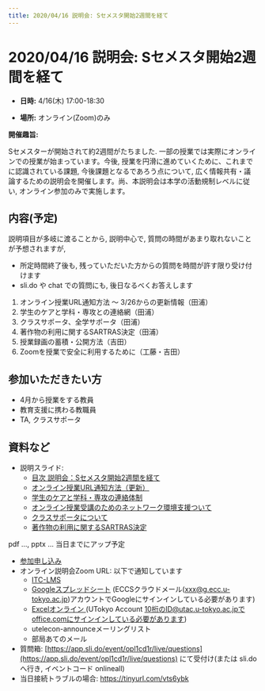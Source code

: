 ```yaml
---
title: 2020/04/16 説明会: Sセメスタ開始2週間を経て
---
```


# 2020/04/16  説明会: Sセメスタ開始2週間を経て

* **日時:** 4/16(木) 17:00-18:30 

* **場所:** オンライン(Zoom)のみ

**開催趣旨:**

Sセメスターが開始されて約2週間がたちました. 一部の授業では実際にオンラインでの授業が始まっています。今後, 授業を円滑に進めていくために、これまでに認識されている課題, 今後課題となるであろう点について, 広く情報共有・議論するための説明会を開催します。尚、本説明会は本学の活動規制レベルに従い, オンライン参加のみで実施します。

## 内容(予定)

説明項目が多岐に渡ることから, 説明中心で, 質問の時間があまり取れないことが予想されますが,
  * 所定時間終了後も, 残っていただいた方からの質問を時間が許す限り受け付けます
  * sli.do や chat での質問にも, 後日なるべくお答えします

1. オンライン授業URL通知方法 ～ 3/26からの更新情報（田浦） 
1. 学生のケアと学科・専攻との連絡網（田浦）
1. クラスサポータ、全学サポータ（田浦）
1. 著作物の利用に関するSARTRAS決定（田浦）
1. 授業録画の蓄積・公開方法（吉田）
1. Zoomを授業で安全に利用するために（工藤・吉田）

## 参加いただきたい方
* 4月から授業をする教員
* 教育支援に携わる教職員
* TA, クラスサポータ

## 資料など

* 説明スライド:
  * [目次 説明会：Sセメスタ開始2週間を経て](00-index.pdf)
  * [オンライン授業URL通知方法（更新）](01-URL-notification.pdf)
  * [学生のケアと学科・専攻の連絡体制](02-care.pdf)
  * [オンライン授業受講のためのネットワーク環境支援ついて](03-net.pdf)
  * [クラスサポータについて](04-supporters.pdf)
  * [著作物の利用に関するSARTRAS決定](05-SARTRAS.pptx)
  

pdf ..., pptx ... 当日までにアップ予定
* <a href="https://forms.gle/hrGjsSXJSYXhChQd8">参加申し込み</a>
* オンライン説明会Zoom URL: 以下で通知しています
  * <a href="https://itc-lms.ecc.u-tokyo.ac.jp/lms/course/syllabus?idnumber=20197J919010V02" target="_blank">ITC-LMS</a>
  * <a href="https://docs.google.com/spreadsheets/d/1GCohoPpwhIpxYIZuO6ZGwjwAjGFVpaiVa4TKYN4VoPk/edit?usp=sharing" target="_blank">Googleスプレッドシート</a> (ECCSクラウドメール(xxx@g.ecc.u-tokyo.ac.jp)アカウントでGoogleにサインインしている必要があります)
  * <a href="https://univtokyo-my.sharepoint.com/:x:/g/personal/2615215597_utac_u-tokyo_ac_jp/ESEjHc7AYBpPqjooTPGoJMsBqcl0bN20iSUVwunnTGL2hg?e=pKORAl" target="_blank">Excelオンライン </a>(UTokyo Account 10桁のID@utac.u-tokyo.ac.jpでoffice.comにサインインしている必要があります)
  * utelecon-announceメーリングリスト
  * 部局あてのメール
* 質問箱: [https://app.sli.do/event/opl1cd1r/live/questions](https://app.sli.do/event/opl1cd1r/live/questions) にて受付け(または sli.do へ行き, イベントコード onlineall)
* 当日接続トラブルの場合: https://tinyurl.com/vts6ybk
